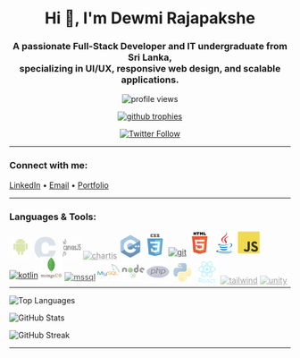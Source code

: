 <h1 align="center">Hi 👋, I'm Dewmi Rajapakshe</h1>
<h3 align="center">
  A passionate Full-Stack Developer and IT undergraduate from Sri Lanka,<br>
  specializing in UI/UX, responsive web design, and scalable applications.
</h3>

<p align="center">
  <img src="https://komarev.com/ghpvc/?username=dewmirajapakshe&label=Profile%20views&color=0e75b6&style=flat" alt="profile views" />
</p>

<p align="center">
  <a href="https://github.com/ryo-ma/github-profile-trophy">
    <img src="https://github-profile-trophy.vercel.app/?username=dewmirajapakshe" alt="github trophies" />
  </a>
</p>

<p align="center">
  <a href="https://twitter.com/" target="_blank" rel="noopener">
    <img src="https://img.shields.io/twitter/follow/?logo=twitter&style=for-the-badge" alt="Twitter Follow" />
  </a>
</p>

---

<h3>Connect with me:</h3>
<p>
  <a href="https://linkedin.com/in/dewmi-rajapakshe-914006366" target="_blank" rel="noopener">LinkedIn</a> •
  <a href="mailto:dewmiozhadhi@gmail.com" target="_blank" rel="noopener">Email</a> •
  <a href="https://dewmirajapakshe.netlify.app" target="_blank" rel="noopener">Portfolio</a>
</p>

---

<h3>Languages & Tools:</h3>
<p align="left" class="skills">
  <a href="https://developer.android.com" target="_blank" rel="noopener"> <img src="https://raw.githubusercontent.com/devicons/devicon/master/icons/android/android-original-wordmark.svg" alt="android" width="40" height="40"/> </a>
  <a href="https://www.cprogramming.com/" target="_blank" rel="noopener"> <img src="https://raw.githubusercontent.com/devicons/devicon/master/icons/c/c-original.svg" alt="c" width="40" height="40"/> </a>
  <a href="https://canvasjs.com" target="_blank" rel="noopener"> <img src="https://raw.githubusercontent.com/Hardik0307/Hardik0307/master/assets/canvasjs-charts.svg" alt="canvasjs" width="40" height="40"/> </a>
  <a href="https://www.chartjs.org" target="_blank" rel="noopener"> <img src="https://www.chartjs.org/media/logo-title.svg" alt="chartjs" width="40" height="40"/> </a>
  <a href="https://www.w3schools.com/cpp/" target="_blank" rel="noopener"> <img src="https://raw.githubusercontent.com/devicons/devicon/master/icons/cplusplus/cplusplus-original.svg" alt="cplusplus" width="40" height="40"/> </a>
  <a href="https://www.w3schools.com/css/" target="_blank" rel="noopener"> <img src="https://raw.githubusercontent.com/devicons/devicon/master/icons/css3/css3-original-wordmark.svg" alt="css3" width="40" height="40"/> </a>
  <a href="https://git-scm.com/" target="_blank" rel="noopener"> <img src="https://www.vectorlogo.zone/logos/git-scm/git-scm-icon.svg" alt="git" width="40" height="40"/> </a>
  <a href="https://www.w3.org/html/" target="_blank" rel="noopener"> <img src="https://raw.githubusercontent.com/devicons/devicon/master/icons/html5/html5-original-wordmark.svg" alt="html5" width="40" height="40"/> </a>
  <a href="https://www.java.com" target="_blank" rel="noopener"> <img src="https://raw.githubusercontent.com/devicons/devicon/master/icons/java/java-original.svg" alt="java" width="40" height="40"/> </a>
  <a href="https://developer.mozilla.org/en-US/docs/Web/JavaScript" target="_blank" rel="noopener"> <img src="https://raw.githubusercontent.com/devicons/devicon/master/icons/javascript/javascript-original.svg" alt="javascript" width="40" height="40"/> </a>
  <a href="https://kotlinlang.org" target="_blank" rel="noopener"> <img src="https://www.vectorlogo.zone/logos/kotlinlang/kotlinlang-icon.svg" alt="kotlin" width="40" height="40"/> </a>
  <a href="https://www.mongodb.com/" target="_blank" rel="noopener"> <img src="https://raw.githubusercontent.com/devicons/devicon/master/icons/mongodb/mongodb-original-wordmark.svg" alt="mongodb" width="40" height="40"/> </a>
  <a href="https://www.microsoft.com/en-us/sql-server" target="_blank" rel="noopener"> <img src="https://www.svgrepo.com/show/303229/microsoft-sql-server-logo.svg" alt="mssql" width="40" height="40"/> </a>
  <a href="https://www.mysql.com/" target="_blank" rel="noopener"> <img src="https://raw.githubusercontent.com/devicons/devicon/master/icons/mysql/mysql-original-wordmark.svg" alt="mysql" width="40" height="40"/> </a>
  <a href="https://nodejs.org" target="_blank" rel="noopener"> <img src="https://raw.githubusercontent.com/devicons/devicon/master/icons/nodejs/nodejs-original-wordmark.svg" alt="nodejs" width="40" height="40"/> </a>
  <a href="https://www.php.net" target="_blank" rel="noopener"> <img src="https://raw.githubusercontent.com/devicons/devicon/master/icons/php/php-original.svg" alt="php" width="40" height="40"/> </a>
  <a href="https://www.python.org" target="_blank" rel="noopener"> <img src="https://raw.githubusercontent.com/devicons/devicon/master/icons/python/python-original.svg" alt="python" width="40" height="40"/> </a>
  <a href="https://reactjs.org/" target="_blank" rel="noopener"> <img src="https://raw.githubusercontent.com/devicons/devicon/master/icons/react/react-original-wordmark.svg" alt="react" width="40" height="40"/> </a>
  <a href="https://tailwindcss.com/" target="_blank" rel="noopener"> <img src="https://www.vectorlogo.zone/logos/tailwindcss/tailwindcss-icon.svg" alt="tailwind" width="40" height="40"/> </a>
  <a href="https://unity.com/" target="_blank" rel="noopener"> <img src="https://www.vectorlogo.zone/logos/unity3d/unity3d-icon.svg" alt="unity" width="40" height="40"/> </a>
</p>

---

<p align="left">
  <img src="https://github-readme-stats.vercel.app/api/top-langs?username=dewmirajapakshe&show_icons=true&locale=en&layout=compact" alt="Top Languages" />
</p>

<p align="left">
  <img src="https://github-readme-stats.vercel.app/api?username=dewmirajapakshe&show_icons=true&locale=en" alt="GitHub Stats" />
</p>

<p align="left">
  <img src="https://github-readme-streak-stats.herokuapp.com/?user=dewmirajapakshe" alt="GitHub Streak" />
</p>

---

<style>
  /* Snake wave animation for skills icons */
  .skills a {
    display: inline-block;
    opacity: 0.4;
    transform: translateY(10px);
    animation: snakeWave 1.5s ease-in-out forwards;
  }
  /* Stagger delay for a smooth snake effect */
  .skills a:nth-child(1) { animation-delay: 0s; }
  .skills a:nth-child(2) { animation-delay: 0.1s; }
  .skills a:nth-child(3) { animation-delay: 0.2s; }
  .skills a:nth-child(4) { animation-delay: 0.3s; }
  .skills a:nth-child(5) { animation-delay: 0.4s; }
  .skills a:nth-child(6) { animation-delay: 0.5s; }
  .skills a:nth-child(7) { animation-delay: 0.6s; }
  .skills a:nth-child(8) { animation-delay: 0.7s; }
  .skills a:nth-child(9) { animation-delay: 0.8s; }
  .skills a:nth-child(10) { animation-delay: 0.9s; }
  .skills a:nth-child(11) { animation-delay: 1s; }
  .skills a:nth-child(12) { animation-delay: 1.1s; }
  .skills a:nth-child(13) { animation-delay: 1.2s; }
  .skills a:nth-child(14) { animation-delay: 1.3s; }
  .skills a:nth-child(15) { animation-delay: 1.4s; }
  .skills a:nth-child(16) { animation-delay: 1.5s; }
  .skills a:nth-child(17) { animation-delay: 1.6s; }
  .skills a:nth-child(18) { animation-delay: 1.7s; }
  .skills a:nth-child(19) { animation-delay: 1.8s; }
  .skills a:nth-child(20) { animation-delay: 1.9s; }
  .skills a:nth-child(21) { animation-delay: 2s; }

  @keyframes snakeWave {
    0% {
      opacity: 0.4;
      transform: translateY(10px);
    }
    50% {
      opacity: 1;
      transform: translateY(0);
    }
    100% {
      opacity: 0.4;
      transform: translateY(10px);
    }
  }
</style>
